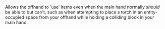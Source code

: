Allows the offhand to 'use' items even when the main hand normally _should_ be able to but can't, such as when attempting to place a torch in an entity-occupied space from your offhand while holding a colliding block in your main hand.
